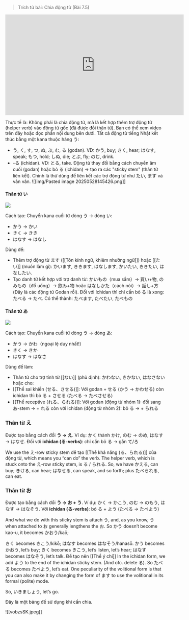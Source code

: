 > Trích từ bài: Chia động từ (Bài 7.5)

<iframe width="560" height="315" src="https://www.youtube.com/embed/cGA6Tj9_lSg?si=NqQjf3hX-aLq1LwL" title="YouTube video player" frameborder="0" allow="accelerometer; autoplay; clipboard-write; encrypted-media; gyroscope; picture-in-picture; web-share" referrerpolicy="strict-origin-when-cross-origin" allowfullscreen></iframe>

Thực tế là: Không phải là chia động từ, mà là kết hợp thêm trợ động từ (helper verb) vào động từ gốc (đã được đổi thân từ). Bạn có thể xem video trên đây hoặc đọc phần nội dung bên dưới. Tất cả động từ tiếng Nhật kết thúc bằng một kana thuộc hàng う:
- う, く, す, つ, ぬ, ぶ, む, る (godan). VD: かう, buy; きく, hear; はなす, speak; もつ, hold; しぬ, die; とぶ, fly; のむ, drink.
- -る (ichidan). VD: とる, take.
Động từ thay đổi bằng cách chuyển âm cuối (godan) hoặc bỏ る (ichidan) → tạo ra các "sticky stem" (thân từ liên kết). Chính là thứ dùng để liên kết các trợ động từ như たい, ます và vân vân.
![[img/Pasted image 20250528145426.png]]

#### Thân từ い

![](https://khanhduy743.github.io/cure-dolly-transcript/media/image687.webp)

Cách tạo: Chuyển kana cuối từ dòng う → dòng い:
- かう → かい
- きく → きき
- はなす → はなし

Dùng để: 
- Thêm trợ động từ ます ([[Tôn kính ngữ, khiêm nhường ngữ]]) hoặc [[たい]] (muốn làm gì): かいます, ききます, はなします, かいたい, ききたい, はなしたい. 
- Tạo danh từ kết hợp với trợ danh từ: かいもの（mua sắm）→ 買い+物, のみもの（đồ uống）→ 飲み+物 hoặc はなしかた（cách nói）→ 話し+方 (Đây là các động từ Godan rồi). Đối với Ichidan thì chỉ cần bỏ る là xong: たべる → たべ. Có thể thành: たべます, たべたい, たべもの
#### Thân từ あ

![](https://khanhduy743.github.io/cure-dolly-transcript/media/image271.webp)

Cách tạo: Chuyển kana cuối từ dòng う → dòng あ:
- かう → かわ（ngoại lệ duy nhất!）
- きく → きか
- はなす → はなさ

Dùng để làm: 
- Thân từ cho trợ tính từ [[ない]] (phủ định): かわない, きかない, はなさない hoặc cho:
- [[Thể sai khiến (せる、させる)]]: Với godan + せる (かう → かわせる) còn ichidan thì bỏ る + させる (たべる → たべさせる)
- [[Thể receptive (れる、られる)]]: Với godan (động từ nhóm 1): đổi sang あ-stem → + れる còn với ichidan (động từ nhóm 2): bỏ る → + られる

### Thân từ え

Được tạo bằng cách đổi **う → え**. Ví dụ: かく thành かけ, のむ → のめ, はなす → はなせ. Đối với **ichidan (る-verbs)**: chỉ cần bỏ る → gắn て/ろ

We use the え-row sticky stem để tạo [[Thể khả năng (る、られる)]] của động từ, which means you “can do” the verb. The helper verb, which is stuck onto the え-row sticky stem, is る / られる. So, we have かえる, can buy; きける, can hear; はなせる, can speak, and so forth; plus たべられる, can eat. 
### Thân từ お

Được tạo bằng cách đổi **う → お + う**. Ví dụ: かく → かこう, のむ → のもう, はなす → はなそう.
Với **ichidan (る-verbs)**: bỏ る + よう (たべる → たべよう)

And what we do with this sticky stem is attach う, and, as you know, う when attached to お generally lengthens the お. So かう doesn’t become kao-u, it becomes かおう/kaō; 

きく becomes きこう/kikō; はなす becomes はなそう/hanasō.
かう becomes かおう, let’s buy; きく becomes きこう, let’s listen, let’s hear; はなす becomes はなそう, let’s talk.
Để tạo nên [[Thể ý chí]]
In the ichidan form, we add よう to the end of the ichidan sticky stem. (And ofc. delete る). So たべる becomes たべよう, let’s eat.
One peculiarity of the volitional form is that you can also make it by changing the form of ます to use the volitional in its formal (polite) mode.

So, いきましょう, let’s go.

Đây là một bảng để sử dụng khi cần chia.

![[vobzsSK.jpeg]]